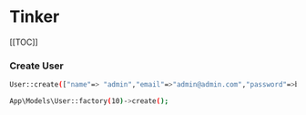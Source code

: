 # Tinker

[[TOC]]

### Create User

```bash
User::create(["name"=> "admin","email"=>"admin@admin.com","password"=>bcrypt("123456")]);
```

```bash
App\Models\User::factory(10)->create();
```
